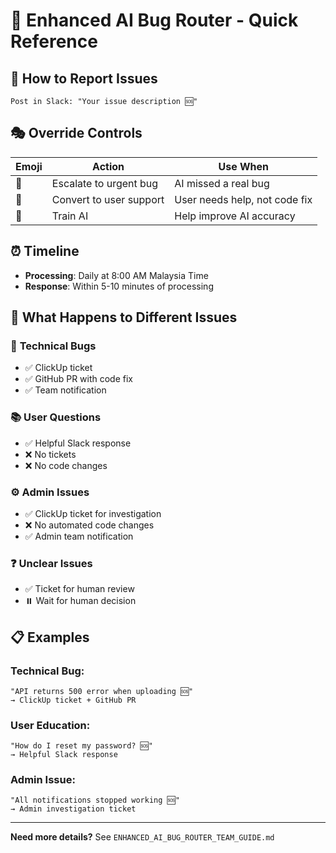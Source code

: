 # 🚀 Enhanced AI Bug Router - Quick Reference

## 📱 **How to Report Issues**
```
Post in Slack: "Your issue description 🆘"
```

## 🎭 **Override Controls**
| Emoji | Action | Use When |
|-------|--------|----------|
| 🚨 | Escalate to urgent bug | AI missed a real bug |
| 🙋 | Convert to user support | User needs help, not code fix |
| 🤖 | Train AI | Help improve AI accuracy |

## ⏰ **Timeline**
- **Processing**: Daily at 8:00 AM Malaysia Time
- **Response**: Within 5-10 minutes of processing

## 🎯 **What Happens to Different Issues**

### 🔧 **Technical Bugs**
- ✅ ClickUp ticket
- ✅ GitHub PR with code fix  
- ✅ Team notification

### 📚 **User Questions**
- ✅ Helpful Slack response
- ❌ No tickets
- ❌ No code changes

### ⚙️ **Admin Issues**  
- ✅ ClickUp ticket for investigation
- ❌ No automated code changes
- ✅ Admin team notification

### ❓ **Unclear Issues**
- ✅ Ticket for human review
- ⏸️ Wait for human decision

## 📋 **Examples**

### Technical Bug:
```
"API returns 500 error when uploading 🆘"
→ ClickUp ticket + GitHub PR
```

### User Education:
```
"How do I reset my password? 🆘"  
→ Helpful Slack response
```

### Admin Issue:
```
"All notifications stopped working 🆘"
→ Admin investigation ticket
```

---
**Need more details?** See `ENHANCED_AI_BUG_ROUTER_TEAM_GUIDE.md`
